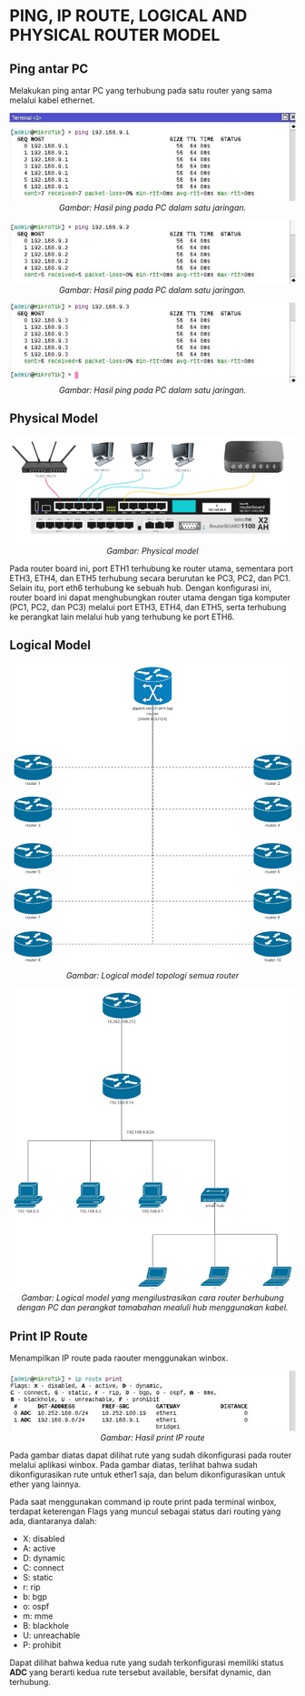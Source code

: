 # PING, IP ROUTE, LOGICAL AND PHYSICAL ROUTER MODEL

## Ping antar PC
Melakukan ping antar PC yang terhubung pada satu router yang sama melalui kabel ethernet.
<p align="center">
<img src="../assets/winbox-ping-1.jpeg">
<br>
<i>Gambar: Hasil ping pada PC dalam satu jaringan.</i>
</p>

<p align="center">
<img src="../assets/winbox-ping-2.jpeg">
<br>
<i>Gambar: Hasil ping pada PC dalam satu jaringan.</i>
</p>

<p align="center">
<img src="../assets/winbox-ping3.jpeg">
<br>
<i>Gambar: Hasil ping pada PC dalam satu jaringan.</i>
</p>

## Physical Model
<p align="center">
<img src="../assets/physical-model.png">
<br>
<i>Gambar: Physical model</i>
</p>

Pada router board ini, port ETH1 terhubung ke router utama, sementara port ETH3, ETH4, dan ETH5 terhubung secara berurutan ke PC3, PC2, dan PC1. Selain itu, port eth6 terhubung ke sebuah hub. Dengan konfigurasi ini, router board ini dapat menghubungkan router utama dengan tiga komputer (PC1, PC2, dan PC3) melalui port ETH3, ETH4, dan ETH5, serta terhubung ke perangkat lain melalui hub yang terhubung ke port ETH6.

## Logical Model
<p align="center">
<img src="../assets/logical-model-routers.jpg">
<br>
<i>Gambar: Logical model topologi semua router</i>
</p>

<p align="center">
<img src="../assets/logical-model-pcs.jpg">
<br>
<i>Gambar: Logical model yang mengilustrasikan cara router berhubung dengan PC dan perangkat tamabahan mealuli hub menggunakan kabel.</i>
</p>


## Print IP Route
Menampilkan IP route pada raouter menggunakan winbox.

<p align="center">
<img src="../assets/winbox-print-route.jpeg">
<br>
<i>Gambar: Hasil print IP route</i>
</p>

Pada gambar diatas dapat dilihat rute yang sudah dikonfigurasi pada router melalui aplikasi winbox. Pada gambar diatas, terlihat bahwa sudah dikonfigurasikan rute untuk ether1 saja, dan belum dikonfigurasikan untuk ether yang lainnya. 

Pada saat menggunakan command ip route print pada terminal winbox, terdapat keterengan Flags yang muncul sebagai status dari routing yang ada, diantaranya dalah:
- X: disabled
- A: active
- D: dynamic
- C: connect
- S: static
- r: rip
- b: bgp
- o: ospf
- m: mme
- B: blackhole
- U: unreachable
- P: prohibit

Dapat dilihat bahwa kedua rute yang sudah terkonfigurasi memiliki status **ADC** yang berarti kedua rute tersebut available, bersifat dynamic, dan terhubung.
